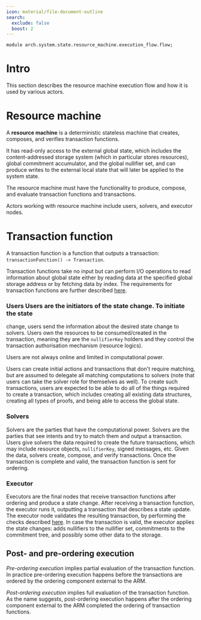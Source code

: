 ```yaml
---
icon: material/file-document-outline
search:
  exclude: false
  boost: 2
---
```


```juvix
module arch.system.state.resource_machine.execution_flow.flow;
```

# Intro

This section describes the resource machine execution flow and how it is used by
various actors.

# Resource machine

A **resource machine** is a deterministic stateless machine that creates,
composes, and verifies transaction functions.

It has read-only access to the external global state, which includes the
content-addressed storage system (which in particular stores resources), global
commitment accumulator, and the global nullifier set, and can produce writes to
the external local state that will later be applied to the system state.

The resource machine must have the functionality to produce, compose, and
evaluate transaction functions and transactions.

Actors working with resource machine include users, solvers, and executor nodes.

# Transaction function

A transaction function is a function that outputs a transaction:
`transactionFunction() -> Transaction`.

Transaction functions take no input but can perform I/O operations to read
information about global state either by reading data at the specified global
storage address or by fetching data by index. The requirements for transaction
functions are further described
[here](./../notes/function_formats/transaction_function.md).


### Users Users are the initiators of the state change. To initiate the state
change, users send the information about the desired state change to solvers.
Users own the resources to be consumed/created in the transaction, meaning they
are the `nullifierKey` holders and they control the transaction authorisation
mechanism (resource logics).

Users are not always online and limited in computational power.

Users can create initial actions and transactions that don't require matching,
but are assumed to delegate all matching computations to solvers (note that
users can take the solver role for themselves as well). To create such
transactions, users are expected to be able to do all of the things required to
create a transaction, which includes creating all existing data structures,
creating all types of proofs, and being able to access the global state.

### Solvers

Solvers are the parties that have the computational power. Solvers are the
parties that see intents and try to match them and output a transaction. Users
give solvers the data required to create the future transactions, which may
include resource objects, `nullifierKey`, signed messages, etc. Given the data,
solvers create, compose, and verify transactions. Once the transaction is
complete and valid, the transaction function is sent for ordering.

### Executor

Executors are the final nodes that receive transaction functions after ordering
and produce a state change. After receiving a transaction function, the executor
runs it, outputting a transaction that describes a state update. The executor
node validates the resulting transaction, by performing the checks described
[here](./../data_structures/transaction.md#verify). In case the transaction is
valid, the executor applies the state changes: adds nullifiers to the nullifier
set, commitments to the commitment tree, and possibly some other data to the
storage.

## Post- and pre-ordering execution

*Pre-ordering execution* implies partial evaluation of the transaction function.
In practice pre-ordering execution happens before the transactions are ordered
by the ordering component external to the ARM.

*Post-ordering execution* implies full evaluation of the transaction function.
As the name suggests, post-ordering execution happens after the ordering
component external to the ARM completed the ordering of transaction functions.
